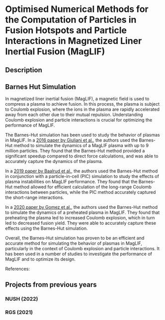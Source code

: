 # Optimised Numerical Methods for the Computation of Particles in Fusion Hotspots and Particle Interactions in Magnetized Liner Inertial Fusion (MagLIF)

## Description

## Barnes Hut Simulation
In magnetized liner inertial fusion (MagLIF), a magnetic field is used to compress a plasma to achieve fusion. In this process, the plasma is subject to Coulomb explosion, where the ions in the plasma are rapidly accelerated away from each other due to their mutual repulsion. Understanding Coulomb explosion and particle interactions is crucial for optimizing the performance of MagLIF.

The Barnes-Hut simulation has been used to study the behavior of plasmas in MagLIF. In a [2016 paper by Giuliani et al.](https://doi.org/10.1063/1.4946027), the authors used the Barnes-Hut method to simulate the dynamics of a MagLIF plasma with up to 9 million particles. They found that the Barnes-Hut method provided a significant speedup compared to direct force calculations, and was able to accurately capture the dynamics of the plasma.

In a [2019 paper by Baalrud et al.](https://doi.org/10.1063/1.5087253), the authors used the Barnes-Hut method in conjunction with a particle-in-cell (PIC) simulation to study the effects of plasma instabilities on MagLIF performance. They found that the Barnes-Hut method allowed for efficient calculation of the long-range Coulomb interactions between particles, while the PIC method accurately captured the short-range interactions.

In a [2020 paper by Gomez et al.](https://doi.org/10.1063/1.5143374), the authors used the Barnes-Hut method to simulate the dynamics of a preheated plasma in MagLIF. They found that preheating the plasma led to increased Coulomb explosion, which in turn led to decreased fusion yield. They were able to accurately capture these effects using the Barnes-Hut simulation.

Overall, the Barnes-Hut simulation has proven to be an efficient and accurate method for simulating the behavior of plasmas in MagLIF, particularly in the context of Coulomb explosion and particle interactions. It has been used in a number of studies to investigate the performance of MagLIF and to optimize its design.

References:
## Projects from previous years

### NUSH (2022)

### RGS (2021)
